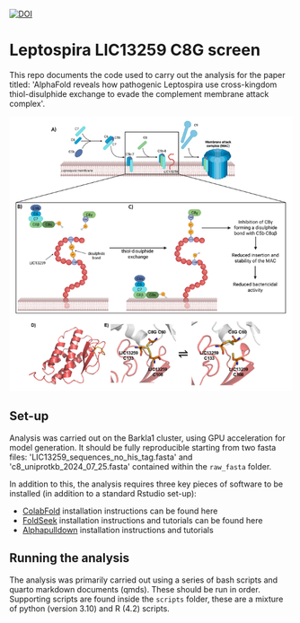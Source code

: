 [![DOI](https://zenodo.org/badge/DOI/10.5281/zenodo.16903768.svg)](https://doi.org/10.5281/zenodo.16903768)

# Leptospira LIC13259 C8G screen
 
This repo documents the code used to carry out the analysis for the paper titled: 'AlphaFold reveals how pathogenic Leptospira use cross-kingdom thiol-disulphide exchange to evade the complement membrane attack complex'.

![image](https://github.com/CBFLivUni/Leptospira-LIC13259-C8G/blob/main/summary_figure.png)

## Set-up 

Analysis was carried out on the Barkla1 cluster, using GPU acceleration for model generation. It should be fully reproducible starting from two fasta files: 'LIC13259_sequences_no_his_tag.fasta' and 'c8_uniprotkb_2024_07_25.fasta' contained within the `raw_fasta` folder.

In addition to this, the analysis requires three key pieces of software to be installed (in addition to a standard Rstudio set-up): 
- [ColabFold](https://github.com/sokrypton/ColabFold) installation instructions can be found here
- [FoldSeek](https://github.com/steineggerlab/foldseek) installation instructions and tutorials can be found here
- [Alphapulldown](https://github.com/KosinskiLab/AlphaPulldown) installation instructions and tutorials

## Running the analysis 

The analysis was primarily carried out using a series of bash scripts and quarto markdown documents (qmds). These should be run in order. Supporting scripts are found inside the `scripts` folder, these are a mixture of python (version 3.10) and R (4.2) scripts.
